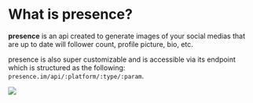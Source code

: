 # What is presence?

**presence** is an api created to generate images of your social medias that are up to date will follower count, profile picture, bio, etc.

presence is also super customizable and is accessible via its endpoint which is structured as the following: `presence.im/api/:platform/:type/:param`.

![](/og.png)

